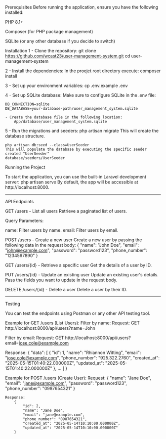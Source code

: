Prerequisites
Before running the application, ensure you have the following installed:

PHP 8.1+

Composer (for PHP package management)

SQLite (or any other database if you decide to switch)

Installation
1 - Clone the repository:
    git clone https://github.com/wcast23/user-management-system.git
    cd user-management-system

2 - Install the dependencies:
    In the proejct root directory execute:
        composer install

3 - Set up your environment variables:
    cp .env.example .env

4 - Set up SQLite database:
    Make sure to configure SQLite in the .env file:

    DB_CONNECTION=sqlite
    DB_DATABASE=your-database-path/user_management_system.sqlite

    - Create the database file in the following location:
        App/database/user_management_system.sqlite

5 - Run the migrations and seeders:
    php artisan migrate
    This will create the database structure.

    php artisan db:seed --class=UserSeeder
    This will populate the database by executing the specific seeder created "UserSeeder"
    database/seeders/UserSeeder

Running the Project

To start the application, you can use the built-in Laravel development server:
    php artisan serve
    By default, the app will be accessible at http://localhost:8000.

--------------------------------------------------------------------
API Endpoints

GET /users - List all users
Retrieve a paginated list of users.

Query Parameters:

name: Filter users by name.
email: Filter users by email.


POST /users - Create a new user
Create a new user by passing the following data in the request body:
    {
        "name": "John Doe",
        "email": "john@example.com",
        "password": "password123",
        "phone_number": "1234567890"
    }

GET /users/{id} - Retrieve a specific user
Get the details of a user by ID.

PUT /users/{id} - Update an existing user
Update an existing user's details. Pass the fields you want to update in the request body.

DELETE /users/{id} - Delete a user
Delete a user by their ID.

----------------------------------------------------------------------
Testing

You can test the endpoints using Postman or any other API testing tool.

Example for GET /users (List Users):
Filter by name:
Request:
    GET http://localhost:8000/api/users?name=John

Filter by email:
Request:
    GET http://localhost:8000/api/users?email=jose.cole@example.com

Response:
    {
  "data": [
    {
        "id": 1,
        "name": "Rhiannon Witting",
        "email": "jose.cole@example.com",
        "phone_number": "925.322.2760",
        "created_at": "2025-05-15T01:40:22.000000Z",
        "updated_at": "2025-05-15T01:40:22.000000Z"
    },
    ...
  ]
}


Example for POST /users (Create User):
Request:
    {
        "name": "Jane Doe",
        "email": "jane@example.com",
        "password": "password123",
        "phone_number": "0987654321"
    }

    Response:
        {
            "id": 2,
            "name": "Jane Doe",
            "email": "jane@example.com",
            "phone_number": "0987654321",
            "created_at": "2025-05-14T10:10:00.000000Z",
            "updated_at": "2025-05-14T10:10:00.000000Z"
        }







